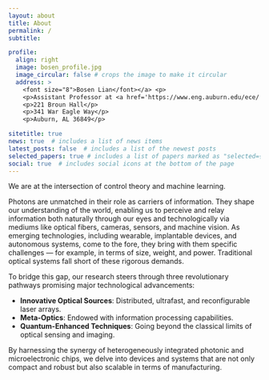 ```yaml
---
layout: about
title: About
permalink: /
subtitle: 

profile:
  align: right
  image: bosen_profile.jpg
  image_circular: false # crops the image to make it circular
  address: >
    <font size="8">Bosen Lian</font></a> <p>
    <p>Assistant Professor at <a href='https://www.eng.auburn.edu/ece/'>Auburn ECE</a><p>
    <p>221 Broun Hall</p>
    <p>341 War Eagle Way</p>
    <p>Auburn, AL 36849</p>

sitetitle: true
news: true  # includes a list of news items
latest_posts: false  # includes a list of the newest posts
selected_papers: true # includes a list of papers marked as "selected={true}"
social: true  # includes social icons at the bottom of the page
---
```

We are at the intersection of control theory and machine learning.

Photons are unmatched in their role as carriers of information. They shape our understanding of the world, enabling us to perceive and relay information both naturally through our eyes and technologically via mediums like optical fibers, cameras, sensors, and machine vision. As emerging technologies, including wearable, implantable devices, and autonomous systems, come to the fore, they bring with them specific challenges — for example, in terms of size, weight, and power. Traditional optical systems fall short of these rigorous demands.


To bridge this gap, our research steers through three revolutionary pathways promising major technological advancements:
- **Innovative Optical Sources**: Distributed, ultrafast, and reconfigurable laser arrays.
- **Meta-Optics**: Endowed with information processing capabilities.
- **Quantum-Enhanced Techniques**: Going beyond the classical limits of optical sensing and imaging.


By harnessing the synergy of heterogeneously integrated photonic and microelectronic chips, we delve into devices and systems that are not only compact and robust but also scalable in terms of manufacturing.

<!-- Write your biography here. Tell the world about yourself. Link to your favorite [subreddit](http://reddit.com). You can put a picture in, too. The code is already in, just name your picture `prof_pic.jpg` and put it in the `img/` folder.

Put your address / P.O. box / other info right below your picture. You can also disable any of these elements by editing `profile` property of the YAML header of your `_pages/about.md`. Edit `_bibliography/papers.bib` and Jekyll will render your [publications page](/al-folio/publications/) automatically.

Link to your social media connections, too. This theme is set up to use [Font Awesome icons](http://fortawesome.github.io/Font-Awesome/) and [Academicons](https://jpswalsh.github.io/academicons/), like the ones below. Add your Facebook, Twitter, LinkedIn, Google Scholar, or just disable all of them.
 -->

